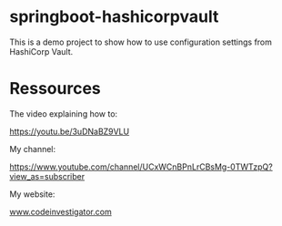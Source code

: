 # springboot-hashicorpvault
This is a demo project to show how to use configuration settings from HashiCorp Vault.

# Ressources
The video explaining how to:

https://youtu.be/3uDNaBZ9VLU

My channel:

https://www.youtube.com/channel/UCxWCnBPnLrCBsMg-0TWTzpQ?view_as=subscriber

My website:

www.codeinvestigator.com
